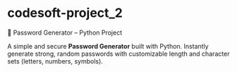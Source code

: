 # codesoft-project_2
🔐 Password Generator – Python Project

A simple and secure **Password Generator** built with Python. Instantly generate strong, random passwords with customizable length and character sets (letters, numbers, symbols).
